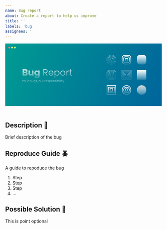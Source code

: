 ```yaml
---
name: Bug report
about: Create a report to help us improve
title: ''
labels: 'bug'
assignees: ''
---
```


<div align="center">
    <img src="../../.resource/bug_report.png">
</div>

<br>

## Description 💭
Brief description of the bug

## Reproduce Guide 🪲
A guide to repoduce the bug

1. Step
2. Step
3. Step
4. ...

## Possible Solution 🎉
This is point optional
